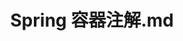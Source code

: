 ---
layout: post
title: Spring 容器注解.md
categories: [Spring]
description: Spring
keywords: Spring
mermaid: false
sequence: false
flow: false
mathjax: false
mindmap: false
mindmap2: false
---